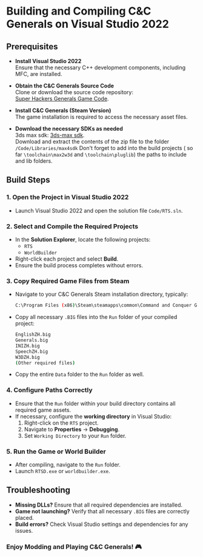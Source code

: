 # Building and Compiling C&C Generals on Visual Studio 2022

## Prerequisites

- **Install Visual Studio 2022**  
  Ensure that the necessary C++ development components, including MFC, are
  installed.

- **Obtain the C&C Generals Source Code**  
  Clone or download the source code repository:  
  [Super Hackers Generals Game Code](https://github.com/jmarshall2323/CnC_Generals_Zero_Hour.git).

- **Install C&C Generals (Steam Version)**  
  The game installation is required to access the necessary asset files.

- **Download the necessary SDKs as needed**  
  3ds max sdk: [3ds-max sdk](https://archive.org/details/maxsdk-4.2.0.85).  
  Download and extract the contents of the zip file to the folder  
  `/Code/Libraries/max4sdk`
  Don't forget to add into the build projects
  ( so far `\toolchain\max2w3d`  and `\toolchain\pluglib`)
  the paths to include and lib folders.

## Build Steps

### 1. Open the Project in Visual Studio 2022

- Launch Visual Studio 2022 and open the solution file `Code/RTS.sln`.

### 2. Select and Compile the Required Projects

- In the **Solution Explorer**, locate the following projects:
  - `RTS`
  - `WorldBuilder`
- Right-click each project and select **Build**.
- Ensure the build process completes without errors.

### 3. Copy Required Game Files from Steam

- Navigate to your C&C Generals Steam installation directory, typically:

  ```bash
  C:\Program Files (x86)\Steam\steamapps\common\Command and Conquer Generals Zero Hour\
  ```

- Copy all necessary `.BIG` files into the `Run` folder of your compiled project:

  ```bash
  EnglishZH.big
  Generals.big
  INIZH.big
  SpeechZH.big
  W3DZH.big
  (Other required files)
  ```

- Copy the entire `Data` folder to the `Run` folder as well.

### 4. Configure Paths Correctly

- Ensure that the `Run` folder within your build directory contains all required
  game assets.
- If necessary, configure the **working directory** in Visual Studio:
  1. Right-click on the `RTS` project.
  2. Navigate to **Properties** → **Debugging**.
  3. Set `Working Directory` to your `Run` folder.

### 5. Run the Game or World Builder

- After compiling, navigate to the `Run` folder.
- Launch `RTSD.exe` or `worldbuilder.exe`.

## Troubleshooting

- **Missing DLLs?** Ensure that all required dependencies are installed.
- **Game not launching?** Verify that all necessary `.BIG` files are correctly
  placed.
- **Build errors?** Check Visual Studio settings and dependencies for any issues.

### Enjoy Modding and Playing C&C Generals! 🎮
